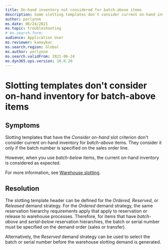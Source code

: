 ```yaml
--- 
title: On-hand inventory not considered for batch-above items
description: Some slotting templates don't consider current on-hand inventory for batch-above items. The batch or serial number must be specified on the demand order. 
author: perlynne 
ms.date: 06/24/2021 
ms.topic: troubleshooting 
# ms.search.form:  
audience: Application User 
ms.reviewer: kamaybac 
ms.search.region: Global 
ms.author: perlynne 
ms.search.validFrom: 2021-06-24 
ms.dyn365.ops.version: 10.0.20 
--- 
```


# Slotting templates don't consider on-hand inventory for batch-above items

## Symptoms

Slotting templates that have the *Consider on-hand* slot criterion don't consider current on-hand inventory for *batch-above* items. They consider it only if the batch number is specified on the sales order line.

However, when you use *batch-below* items, the current on-hand inventory is considered as expected.

For more information, see [Warehouse slotting](/dynamics365/supply-chain/warehousing/warehouse-slotting).

## Resolution

The slotting template header can be defined for the *Ordered,* *Reserved*, or *Released* demand strategy. For the *Ordered* demand strategy, the same reservation hierarchy requirements apply that apply to reservation or release to warehouse processes. Therefore, for items that have *batch-above* and *serial-below* reservation hierarchies, the batch or serial number must be specified on the demand order (sales or transfer).

Alternatively, the *Reserved* demand strategy can be used to select the batch or serial number before the warehouse slotting demand is generated.
